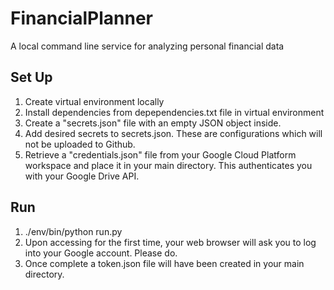 # FinancialPlanner

A local command line service for analyzing personal financial data

## Set Up
1. Create virtual environment locally
2. Install dependencies from depependencies.txt file in virtual environment
3. Create a "secrets.json" file with an empty JSON object inside.
4. Add desired secrets to secrets.json. These are configurations which will not be uploaded to Github. 
5. Retrieve a "credentials.json" file from your Google Cloud Platform workspace and place it in your main directory. This authenticates you with your Google Drive API. 

## Run
1. ./env/bin/python run.py
2. Upon accessing for the first time, your web browser will ask you to log into your Google account. Please do. 
3. Once complete a token.json file will have been created in your main directory.
